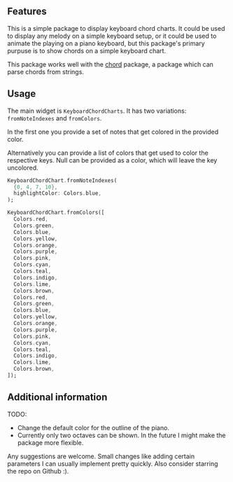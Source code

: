## Features

This is a simple package to display keyboard chord charts. It could be used to display any melody on a simple keyboard setup, or it could be used to animate the playing on a piano keyboard, but this package's primary purpuse is to show chords on a simple keyboard chart.

This package works well with the [chord](https://pub.dev/packages/chord) package, a package which can parse chords from strings.

## Usage

The main widget is `KeyboardChordCharts`. It has two variations: `fromNoteIndexes` and `fromColors`. 

In the first one you provide a set of notes that get colored in the provided color.

Alternatively you can provide a list of colors that get used to color the respective keys. Null can be provided as a color, which will leave the key uncolored.

```dart
KeyboardChordChart.fromNoteIndexes(
  {0, 4, 7, 10},
  highlightColor: Colors.blue,
);

KeyboardChordChart.fromColors([
  Colors.red,
  Colors.green,
  Colors.blue,
  Colors.yellow,
  Colors.orange,
  Colors.purple,
  Colors.pink,
  Colors.cyan,
  Colors.teal,
  Colors.indigo,
  Colors.lime,
  Colors.brown,
  Colors.red,
  Colors.green,
  Colors.blue,
  Colors.yellow,
  Colors.orange,
  Colors.purple,
  Colors.pink,
  Colors.cyan,
  Colors.teal,
  Colors.indigo,
  Colors.lime,
  Colors.brown,
]);
```

## Additional information

TODO:

* Change the default color for the outline of the piano.
* Currently only two octaves can be shown. In the future I might make the package more flexible.

Any suggestions are welcome. Small changes like adding certain parameters I can usually implement pretty quickly. Also consider starring the repo on Github :).
